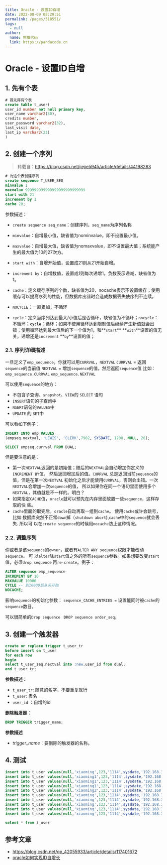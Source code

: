 ```yaml
---
title: Oracle - 设置ID自增
date: 2022-08-09 08:29:51
permalink: /pages/318551/
tags: 
  - null
author: 
  name: 熊猫代码
  link: https://pandacode.cn
---
```


# Oracle - 设置ID自增

## 1. 先有个表

```sql
# 首先得有个表
create table t_user(
user_id number not null primary key,
user_name varchar2(30),
credits number,
user_password varchar2(32),
last_visit date,
last_ip varchar2(23)
)
```

## 2. 创建一个序列

> 转载自：https://blog.csdn.net/jiejie5945/article/details/44198283

```sql
# 为这个表创建序列
create sequence T_USER_SEQ
minvalue 1
maxvalue 999999999999999999999999999
start with 21
increment by 1
cache 20;
```

参数描述：

- `create sequence seq_name`：创建序列，`seq_name`为序列名称

- `minvalue`：自增最小值，缺省值为nominvalue，即不设置最小值。

- `maxvalue`：自增最大值，缺省值为nomaxvalue，即不设置最大值；系统能产生的最大值为10的27次方。

- `start with`：自增开始值，设置成21则从21开始自增。

- `increment by`：自增数值，设置成1则每次递增1，负数表示递减，缺省值为1。

- `cache`：定义缓存序列的个数，缺省值为20，nocache表示不设置缓存；使用缓存可以提高序列的性能，但数据库出错时会造成数据丢失使序列不连续。

- `NOCYCLE`：一直累加，不循环
- `cycle`：定义当序列达到最大/小值后是否循环，缺省值为不循环；`nocycle`：不循环；**`cycle`**：循环；如果不使用循环达到限制值后继续产生新值就会出错；使用循环达到最大值后的下一个值为1，和**`start`** **`with`**设置的值无关，递增还是`increment` **`by`**设置的值；

### 2.1. 序列详细描述

一旦定义了`emp_sequence`，你就可以用`CURRVAL`，`NEXTVAL`
`CURRVAL` = 返回`sequence`的当前值
`NEXTVAL` = 增加`sequence`的值，然后返回`sequence`值
比如：
`emp_sequence.CURRVAL`
`emp_sequence.NEXTVAL`

可以使用`sequence`的地方：

- 不包含子查询、`snapshot`、`VIEW`的 `SELECT` 语句
- `INSERT`语句的子查询中
- `NSERT`语句的`VALUES`中
- `UPDATE` 的 `SET`中

可以看如下例子： 

```sql
INSERT INTO emp VALUES
(empseq.nextval, 'LEWIS', 'CLERK',7902, SYSDATE, 1200, NULL, 20); 

SELECT empseq.currval FROM DUAL; 
```

但是要注意的是： 

- 第一次`NEXTVAL`返回的是初始值；随后的`NEXTVAL`会自动增加你定义的`INCREMENT BY`值，
  然后返回增加后的值。`CURRVAL` 总是返回当前`sequence`的值，但是在第一次`NEXTVAL`
  初始化之后才能使用`CURRVAL`，否则会出错。一次`NEXTVAL`会增加一次`sequence`的值，
  所以如果你在同一个语句里面使用多个`NEXTVAL`，其值就是不一样的。明白？ 
- 如果指定`CACHE`值，`oracle`就可以预先在内存里面放置一些`sequence`，这样存取的快
  些。
- `cache`里面的取完后，`oracle`自动再取一组到`cache`。 使用`cache`或许会跳号， 比如
  数据库突然不正常`down`掉（`shutdown abort`),`cache`中的`sequence`就会丢失. 所以可
  以在`create sequence`的时候用`nocache`防止这种情况。 

### 2.2. 调整序列

你或者是该`sequence`的`owner`，或者有`ALTER ANY sequence`权限才能改动`sequence`。 可
以`alter`除`start`值之外的所有`sequence`参数。如果想要改变`start`值，必须`drop sequence`
再`re-create`。例子：

```sql
ALTER sequence emp_sequence
INCREMENT BY 10
MAXVALUE 10000
CYCLE -- 到10000后从头开始
NOCACHE;
```

影响`sequence`的初始化参数： 
`sequence_CACHE_ENTRIES =`
设置能同时被`cache`的`sequence`数目。 

可以很简单的`Drop sequence `
`DROP sequence order_seq; `

## 3.  创建一个触发器

```sql
create or replace trigger t_user_tr
before insert on t_user
for each row
begin
select t_user_seq.nextval into :new.user_id from dual;
end t_user_tr;
```

**参数描述：**

- `t_user_tr`: 随意的名字，不要重复就行
- `t_user`: 表名
- `user_id` ：自增的id

**删除触发器：**

```sql
DROP TRIGGER trigger_name;
```

**参数描述**

- *trigger_name*：要删除的触发器的名称。

## 4. 测试

```sql
insert into t_user values(null,'xiaoming',123,'1114',sysdate,'192.168.37.132');
insert into t_user values(null,'xiaoming1',123,'1114',sysdate,'192.168.37.132');
insert into t_user values(null,'xiaoming1',123,'1114',sysdate,'192.168.37.132');
insert into t_user values(null,'xiaoming1',123,'1114',sysdate,'192.168.37.132');
insert into t_user values(null,'xiaoming2',123,'1114',sysdate,'192.168.37.132');
insert into t_user values(null,'xiaoming',123,'1114',sysdate,'192.168.37.132');
insert into t_user values(null,'xiaoming',123,'1114',sysdate,'192.168.37.132');
insert into t_user values(null,'xiaoming',123,'1114',sysdate,'192.168.37.132');
insert into t_user values(null,'xiaoming',123,'1114',sysdate,'192.168.37.132');
insert into t_user values(null,'xiaoming',123,'1114',sysdate,'192.168.37.132');

select * from t_user
```

## 参考文章

- https://blog.csdn.net/qq_42055933/article/details/117401672
- [oracle如何实现ID自增长](https://blog.csdn.net/QingXu1234/article/details/116048728)
